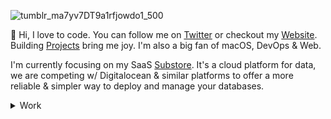 ![tumblr_ma7yv7DT9a1rfjowdo1_500](https://user-images.githubusercontent.com/59238070/202753975-bdf7fac2-380f-40ff-9e71-0f8dbd0e8e47.gif)


👋 Hi, I love to code. You can follow me on <a href="https://twitter.com/0xnijmeh">Twitter</a> or checkout my <a href="https://nijmeh.cloud">Website</a>. Building <a href="https://github.com/anddddrew/repositories">Projects</a> bring me joy. I'm also a big fan of macOS, DevOps & Web.

I'm currently focusing on my SaaS <a href="https://github.com/substore">Substore</a>. It's a cloud platform for data, we are competing w/ Digitalocean & similar platforms to offer a more reliable & simpler way to deploy and manage your databases.

<details>
  <summary>Work</summary>
  
  ## Web
  - <a href="https://nijmeh.cloud">website</a>
  - <a href="https://github.com/joinbeam">beam</a>
  - <a href="https://github.com/anddddrew/void">void</a>
  - <a href="https://github.com/anddddrew/elasticsearch">elastic</a>
  - <a href="https://github.com/anddddrew/openwebrx">openwebrx</a>
  
  ## Misc
  - <a align="center" href="https://github.com/anddddrew/evm">evm</a>
  - <a href="https://github.com/anddddrew/polio">polio</a>
  - <a href="https://github.com/anddddrew/rust-nix">rust & nix</a>
  - <a href="https://github.com/anddddrew/bf-haskell">brainf*** interpreter</a>
  - <a href="https://github.comdiscordutilitybot/utilitybot">deprecated discord bot</a>
</details>
